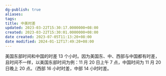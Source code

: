 ```yaml
---
dg-publish: true
aliases: 
tags: 
title: 中美时差
updated: 2023-03-22T15:30:17.0000000+08:00
created: 2023-03-22T15:30:01.0000000+08:00
date created: 2023-07-05T11:13:20+08:00
date modified: 2024-01-12T17:49:20+08:00
---
```


美国东部时间和中国的时差 13 个小时。因为美国东、中、西部与中国都有时差，且时间不一样，以美国东部时间为例：11 月 20 日上午 7 点，中国时间为 11 月 20 日晚上 20 点。（西部 16 小时时差，中部 14 小时时差。
